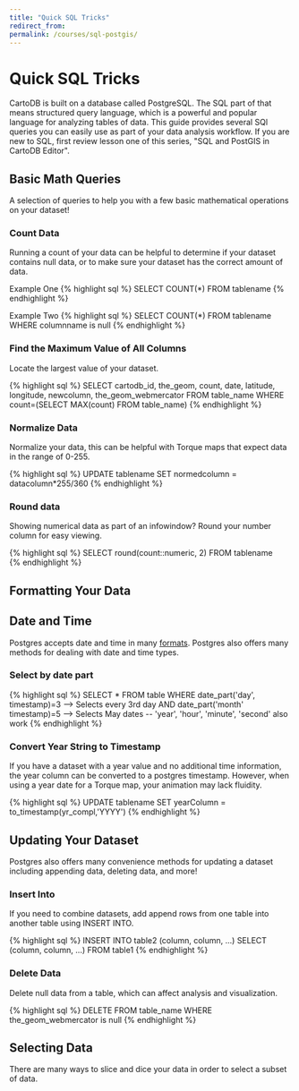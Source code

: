 ```yaml
---
title: "Quick SQL Tricks"
redirect_from: 
permalink: /courses/sql-postgis/
---
```

# Quick SQL Tricks

CartoDB is built on a database called PostgreSQL. The SQL part of that means structured query language, which is a powerful and popular language for analyzing tables of data. This guide provides several SQl queries you can easily use as part of your data analysis workflow. If you are new to SQL, first review lesson one of this series, "SQL and PostGIS in CartoDB Editor".

## Basic Math Queries

A selection of queries to help you with a few basic mathematical operations on your dataset!

### Count Data

Running a count of your data can be helpful to determine if your dataset contains null data, or to make sure your dataset has the correct amount of data.

Example One
{% highlight sql %}
SELECT COUNT(*) 
FROM 
  tablename
{% endhighlight %}

Example Two
{% highlight sql %}
SELECT COUNT(*) 
FROM 
  tablename 
WHERE 
  columnname is null
{% endhighlight %}

### Find the Maximum Value of All Columns

Locate the largest value of your dataset.

{% highlight sql %}
SELECT 
  cartodb_id, 
  the_geom, 
  count, 
  date, 
  latitude, 
  longitude, 
  newcolumn, 
  the_geom_webmercator 
FROM 
  table_name
WHERE 
  count=(SELECT MAX(count) FROM table_name)
{% endhighlight %}

### Normalize Data

Normalize your data, this can be helpful with Torque maps that expect data in the range of 0-255.

{% highlight sql %}
UPDATE 
  tablename 
SET 
  normedcolumn = datacolumn*255/360
{% endhighlight %}

### Round data

Showing numerical data as part of an infowindow? Round your number column for easy viewing.

{% highlight sql %}
SELECT 
  round(count::numeric, 2) 
FROM 
  tablename  
{% endhighlight %}

## Formatting Your Data

## Date and Time

Postgres accepts date and time in many [formats](https://www.postgresql.org/docs/9.4/static/datatype-datetime.html). Postgres also offers many methods for dealing with date and time types. 

### Select by date part

{% highlight sql %}
SELECT * FROM table
WHERE date_part('day', timestamp)=3 --> Selects every 3rd day
AND date_part('month' timestamp)=5 --> Selects May dates
-- 'year', 'hour', 'minute', 'second' also work
{% endhighlight %}

### Convert Year String to Timestamp

If you have a dataset with a year value and no additional time information, the year column can be converted to a postgres timestamp. However, when using a year date for a Torque map, your animation may lack fluidity.

{% highlight sql %}
UPDATE 
  tablename 
SET 
  yearColumn = to_timestamp(yr_compl,'YYYY')
{% endhighlight %}

## Updating Your Dataset

Postgres also offers many convenience methods for updating a dataset including appending data, deleting data, and more!

### Insert Into

If you need to combine datasets, add append rows from one table into another table using INSERT INTO.

{% highlight sql %}
INSERT INTO table2 (column, column, ...)
SELECT (column, column, ...) FROM table1
{% endhighlight %}

### Delete Data

Delete null data from a table, which can affect analysis and visualization.

{% highlight sql %}
DELETE 
FROM 
  table_name
WHERE 
  the_geom_webmercator is null
{% endhighlight %}

## Selecting Data

There are many ways to slice and dice your data in order to select a subset of data.

